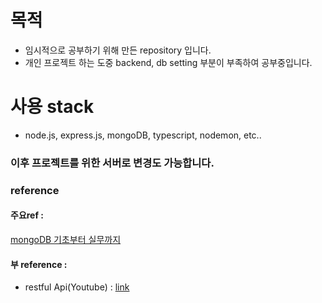 # 목적
- 임시적으로 공부하기 위해 만든 repository 입니다.
- 개인 프로젝트 하는 도중 backend, db setting 부분이 부족하여 공부중입니다.

# 사용 stack
- node.js, express.js, mongoDB, typescript, nodemon, etc..

### 이후 프로젝트를 위한 서버로 변경도 가능합니다.

### reference
#### 주요ref : 
[mongoDB 기초부터 실무까지](https://www.inflearn.com/course/%EB%AA%BD%EA%B3%A0%EB%94%94%EB%B9%84-%EA%B8%B0%EC%B4%88-%EC%8B%A4%EB%AC%B4/dashboard)

#### 부 reference : 
- restful Api(Youtube) : [link](https://www.youtube.com/watch?v=vyz47fUXcxU)
